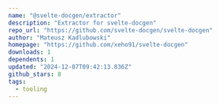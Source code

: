 ```yaml
---
name: "@svelte-docgen/extractor"
description: "Extractor for svelte-docgen"
repo_url: "https://github.com/svelte-docgen/svelte-docgen"
author: "Mateusz Kadlubowski"
homepage: "https://github.com/xeho91/svelte-docgen"
downloads: 1
dependents: 1
updated: "2024-12-07T09:42:13.836Z"
github_stars: 8
tags: 
  - tooling
---
```

